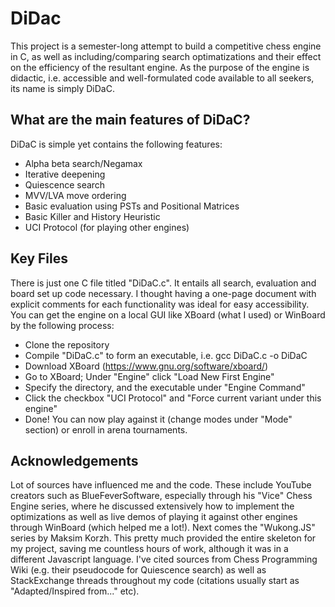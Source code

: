 # DiDac
This project is a semester-long attempt to build a competitive chess engine in C, as well as including/comparing search optimatizations and their effect on the efficiency of the resultant engine. As the purpose of the engine is didactic, i.e. accessible and well-formulated code available to all seekers, its name is simply DiDaC.

## What are the main features of DiDaC?

DiDaC is simple yet contains the following features:

- Alpha beta search/Negamax
- Iterative deepening
- Quiescence search
- MVV/LVA move ordering
- Basic evaluation using PSTs and Positional Matrices
- Basic Killer and History Heuristic
- UCI Protocol (for playing other engines)

## Key Files

There is just one C file titled "DiDaC.c". It entails all search, evaluation and board set up code necessary. I thought having a one-page document with explicit comments for each functionality was ideal for easy accessibility. You can get the engine on a local GUI like XBoard (what I used) or WinBoard by the following process:

- Clone the repository
- Compile "DiDaC.c" to form an executable, i.e. gcc DiDaC.c -o DiDaC
- Download XBoard (https://www.gnu.org/software/xboard/)
- Go to XBoard; Under "Engine" click "Load New First Engine"
- Specify the directory, and the executable under "Engine Command"
- Click the checkbox "UCI Protocol" and "Force current variant under this engine"
- Done! You can now play against it (change modes under "Mode" section) or enroll in arena tournaments. 

## Acknowledgements

Lot of sources have influenced me and the code. These include YouTube creators such as BlueFeverSoftware, especially through his "Vice" Chess Engine series, where he discussed extensively how to implement the optimizations as well as live demos of playing it against other engines through WinBoard (which helped me a lot!). Next comes the "Wukong.JS" series by Maksim Korzh. This pretty much provided the entire skeleton for my project, saving me countless hours of work, although it was in a different Javascript language. I've cited sources from Chess Programming Wiki (e.g. their pseudocode for Quiescence search) as well as StackExchange threads throughout my code (citations usually start as "Adapted/Inspired from..." etc). 
